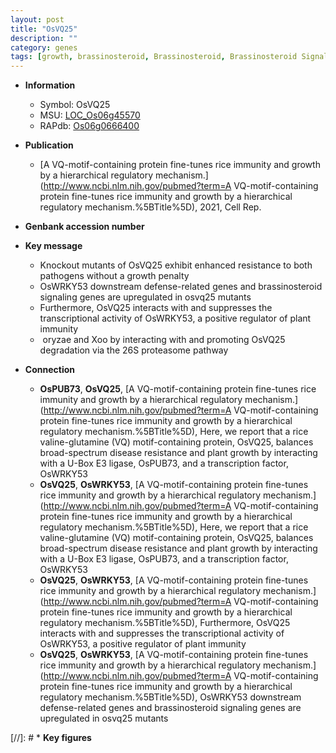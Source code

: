 ```yaml
---
layout: post
title: "OsVQ25"
description: ""
category: genes
tags: [growth, brassinosteroid, Brassinosteroid, Brassinosteroid Signaling, resistance, immunity, xoo, Xoo,  xoo ]
---
```


* **Information**  
    + Symbol: OsVQ25  
    + MSU: [LOC_Os06g45570](http://rice.uga.edu/cgi-bin/ORF_infopage.cgi?orf=LOC_Os06g45570)  
    + RAPdb: [Os06g0666400](http://rapdb.dna.affrc.go.jp/viewer/gbrowse_details/irgsp1?name=Os06g0666400)  

* **Publication**  
    + [A VQ-motif-containing protein fine-tunes rice immunity and growth by a hierarchical regulatory mechanism.](http://www.ncbi.nlm.nih.gov/pubmed?term=A VQ-motif-containing protein fine-tunes rice immunity and growth by a hierarchical regulatory mechanism.%5BTitle%5D), 2021, Cell Rep.

* **Genbank accession number**  

* **Key message**  
    + Knockout mutants of OsVQ25 exhibit enhanced resistance to both pathogens without a growth penalty
    + OsWRKY53 downstream defense-related genes and brassinosteroid signaling genes are upregulated in osvq25 mutants
    + Furthermore, OsVQ25 interacts with and suppresses the transcriptional activity of OsWRKY53, a positive regulator of plant immunity
    +  oryzae and Xoo by interacting with and promoting OsVQ25 degradation via the 26S proteasome pathway

* **Connection**  
    + __OsPUB73__, __OsVQ25__, [A VQ-motif-containing protein fine-tunes rice immunity and growth by a hierarchical regulatory mechanism.](http://www.ncbi.nlm.nih.gov/pubmed?term=A VQ-motif-containing protein fine-tunes rice immunity and growth by a hierarchical regulatory mechanism.%5BTitle%5D),  Here, we report that a rice valine-glutamine (VQ) motif-containing protein, OsVQ25, balances broad-spectrum disease resistance and plant growth by interacting with a U-Box E3 ligase, OsPUB73, and a transcription factor, OsWRKY53
    + __OsVQ25__, __OsWRKY53__, [A VQ-motif-containing protein fine-tunes rice immunity and growth by a hierarchical regulatory mechanism.](http://www.ncbi.nlm.nih.gov/pubmed?term=A VQ-motif-containing protein fine-tunes rice immunity and growth by a hierarchical regulatory mechanism.%5BTitle%5D),  Here, we report that a rice valine-glutamine (VQ) motif-containing protein, OsVQ25, balances broad-spectrum disease resistance and plant growth by interacting with a U-Box E3 ligase, OsPUB73, and a transcription factor, OsWRKY53
    + __OsVQ25__, __OsWRKY53__, [A VQ-motif-containing protein fine-tunes rice immunity and growth by a hierarchical regulatory mechanism.](http://www.ncbi.nlm.nih.gov/pubmed?term=A VQ-motif-containing protein fine-tunes rice immunity and growth by a hierarchical regulatory mechanism.%5BTitle%5D),  Furthermore, OsVQ25 interacts with and suppresses the transcriptional activity of OsWRKY53, a positive regulator of plant immunity
    + __OsVQ25__, __OsWRKY53__, [A VQ-motif-containing protein fine-tunes rice immunity and growth by a hierarchical regulatory mechanism.](http://www.ncbi.nlm.nih.gov/pubmed?term=A VQ-motif-containing protein fine-tunes rice immunity and growth by a hierarchical regulatory mechanism.%5BTitle%5D),  OsWRKY53 downstream defense-related genes and brassinosteroid signaling genes are upregulated in osvq25 mutants

[//]: # * **Key figures**  


